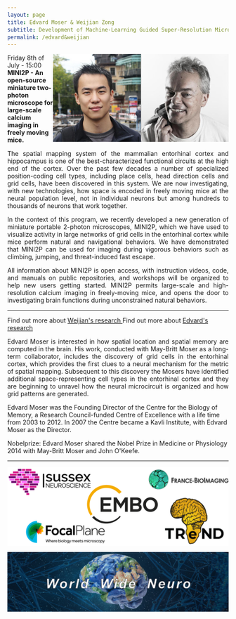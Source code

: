 ```yaml
---
layout: page
title: Edvard Moser & Weijian Zong
subtitle: Development of Machine-Learning Guided Super-Resolution Microscopy
permalink: /edvard&weijian
---
```


<img align="right" width="200" src="./assets/Thumbnails/Edvard.jpg"/>
<img align="right" width="200" src="./assets/Thumbnails/Weijian.jpg"/>

Friday 8th of July - 15:00  
<strong> MINI2P - An open-source miniature two-photon microscope for large-scale calcium imaging in freely moving mice.</strong>



<p style='text-align: justify;'>
The spatial mapping system of the mammalian entorhinal cortex and hippocampus is one of the best-characterized functional circuits at the high end of the cortex. Over the past few decades a number of specialized position-coding cell types, including place cells, head direction cells and grid cells, have been discovered in this system. We are now investigating, with new technologies, how space is encoded in freely moving mice at the neural population level, not in individual neurons but among hundreds to thousands of neurons that work together.
</p>

<p style='text-align: justify;'>
 In the context of this program, we recently developed a new generation of miniature portable 2-photon microscopes, MINI2P, which we have used to visualize activity in large networks of grid cells in the entorhinal cortex while mice perform natural and navigational behaviors. We have demonstrated that MINI2P can be used for imaging during vigorous behaviors such as climbing, jumping, and threat-induced fast escape.
</p>

<p style='text-align: justify;'>
All information about MINI2P is open access, with instruction videos, code, and manuals on public repositories, and workshops will be organized to help new users getting started. MINI2P permits large-scale and high-resolution calcium imaging in freely-moving mice, and opens the door to investigating brain functions during unconstrained natural behaviors.
</p>

---

Find out more about <a href="https://www.ntnu.edu/employees/weijian.zong">Weijian's research </a>
Find out more about <a href="https://www.ntnu.edu/employees/edvard.moser">Edvard's research </a>

<p style='text-align: justify;'>
Edvard Moser is interested in how spatial location and spatial memory are computed in the brain. His work, conducted with May-Britt Moser as a long-term collaborator, includes the discovery of grid cells in the entorhinal cortex, which provides the first clues to a neural mechanism for the metric of spatial mapping. Subsequent to this discovery the Mosers have identified additional space-representing cell types in the entorhinal cortex and they are beginning to unravel how the neural microcircuit is organized and how grid patterns are generated.

Edvard Moser was the Founding Director of the Centre for the Biology of Memory, a Research Council-funded Centre of Excellence with a life time from 2003 to 2012. In 2007 the Centre became a Kavli Institute, with Edvard Moser as the Director.

Nobelprize: Edvard Moser shared the Nobel Prize in Medicine or Physiology 2014 with May-Britt Moser and John O'Keefe.
</p>

---

<img align="center" src="./assets/Logos/sponsors.png"/>


<img align="center"><img src="./assets/Logos/WWN.png"/>
